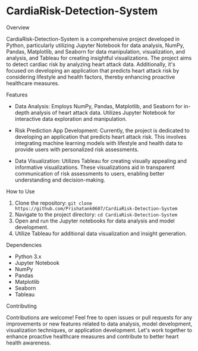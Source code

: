 # CardiaRisk-Detection-System

Overview

CardiaRisk-Detection-System is a comprehensive project developed in Python, particularly utilizing Jupyter Notebook for data analysis, NumPy, Pandas, Matplotlib, and Seaborn for data manipulation, visualization, and analysis, and Tableau for creating insightful visualizations. The project aims to detect cardiac risk by analyzing heart attack data. Additionally, it's focused on developing an application that predicts heart attack risk by considering lifestyle and health factors, thereby enhancing proactive healthcare measures.

Features

- Data Analysis: Employs NumPy, Pandas, Matplotlib, and Seaborn for in-depth analysis of heart attack data. Utilizes Jupyter Notebook for interactive data exploration and manipulation.
  
- Risk Prediction App Development: Currently, the project is dedicated to developing an application that predicts heart attack risk. This involves integrating machine learning models with lifestyle and health data to provide users with personalized risk assessments.
  
- Data Visualization: Utilizes Tableau for creating visually appealing and informative visualizations. These visualizations aid in transparent communication of risk assessments to users, enabling better understanding and decision-making.

How to Use

1. Clone the repository: `git clone https://github.com/Prishatank0607/CardiaRisk-Detection-System`
2. Navigate to the project directory: `cd CardiaRisk-Detection-System`
3. Open and run the Jupyter notebooks for data analysis and model development.
4. Utilize Tableau for additional data visualization and insight generation.

Dependencies

- Python 3.x
- Jupyter Notebook
- NumPy
- Pandas
- Matplotlib
- Seaborn
- Tableau

Contributing

Contributions are welcome! Feel free to open issues or pull requests for any improvements or new features related to data analysis, model development, visualization techniques, or application development. Let's work together to enhance proactive healthcare measures and contribute to better heart health awareness.
